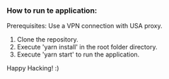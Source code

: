 ### How to run te application:

Prerequisites:
Use a VPN connection with USA proxy.

1. Clone the repository.
2. Execute 'yarn install' in the root folder directory.
3. Execute 'yarn start' to run the application.

Happy Hacking! :)
